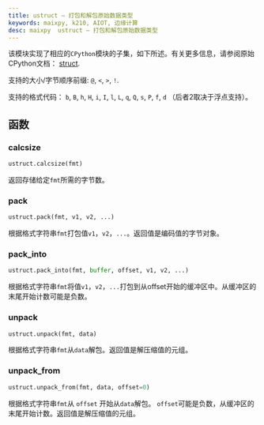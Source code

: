 ```yaml
---
title: ustruct – 打包和解包原始数据类型
keywords: maixpy, k210, AIOT, 边缘计算
desc: maixpy  ustruct – 打包和解包原始数据类型
---
```




该模块实现了相应的`CPython`模块的子集，如下所述。有关更多信息，请参阅原始CPython文档： [struct](https://docs.python.org/3.5/library/struct.html#module-struct).

支持的大小/字节顺序前缀: `@`, `<`, `>`, `!`.

支持的格式代码： `b`, `B`, `h`, `H`, `i`, `I`, `l`, `L`, `q`, `Q`, `s`, `P`, `f`, `d` （后者2取决于浮点支持）。

## 函数

### calcsize

```python
ustruct.calcsize(fmt)
```

返回存储给定`fmt`所需的字节数。

### pack

```python
ustruct.pack(fmt, v1, v2, ...)
```

根据格式字符串`fmt`打包值`v1`，`v2`，`...`。返回值是编码值的字节对象。

### pack_into

```python
ustruct.pack_into(fmt, buffer, offset, v1, v2, ...)
```

根据格式字符串`fmt`将值`v1`，`v2`，`...`打包到从offset开始的缓冲区中。从缓冲区的末尾开始计数可能是负数。

### unpack

```python
ustruct.unpack(fmt, data)
```

根据格式字符串`fmt`从`data`解包。返回值是解压缩值的元组。

### unpack_from

```python
ustruct.unpack_from(fmt, data, offset=0)
```

根据格式字符串`fmt`从 `offset` 开始从`data`解包。 `offset`可能是负数，从缓冲区的末尾开始计数。返回值是解压缩值的元组。




